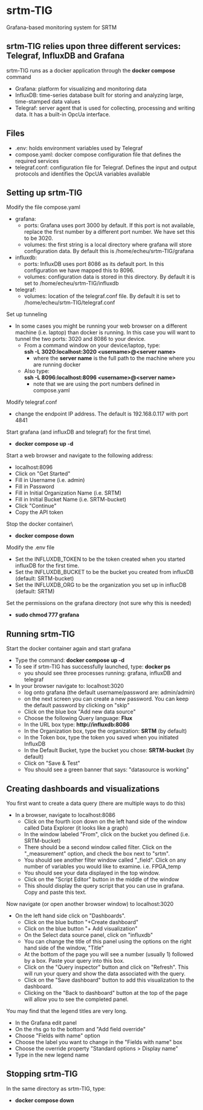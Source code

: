 # srtm-TIG
Grafana-based monitoring system for SRTM
## srtm-TIG relies upon three different services: Telegraf, InfluxDB and Grafana
srtm-TIG runs as a docker application through the **docker compose** command
  * Grafana: platform for visualizing and monitoring data
  * InfluxDB: time-series database built for storing and analyzing large, time-stamped data values
  * Telegraf: server agent that is used for collecting, processing and writing data. It has a built-in OpcUa interface.
## Files
 * .env: holds environment variables used by Telegraf
 * compose.yaml: docker compose configuration file that defines the required services
 * telegraf.conf: configuration file for Telegraf. Defines the input and output protocols and identifies the OpcUA variables available
## Setting up srtm-TIG
Modify the file compose.yaml
  * grafana: 
    - ports: Grafana uses port 3000 by default. If this port is not available, replace the first number by a different port number. We have set this to be 3020.
    - volumes: the first string is a local directory where grafana will store configuration data. By default this is /home/echeu/srtm-TIG/grafana
  * influxdb:
    - ports: InfluxDB uses port 8086 as its default port. In this configuration we have mapped this to 8096.
    - volumes: configuration data is stored in this directory. By default it is set to /home/echeu/srtm-TIG/influxdb
  * telegraf:
    - volumes: location of the telegraf.conf file. By default it is set to /home/echeu/srtm-TIG/telegraf.conf
   
Set up tunneling
  * In some cases you might be running your web browser on a different machine (i.e. laptop) than docker is running. In this case you will want to tunnel the two ports: 3020 and 8086 to your device.
    - From a command window on your device/laptop, type:\
       **ssh -L 3020:localhost:3020 \<username\>@\<server name\>**
      + where the **server name** is the full path to the machine where you are running docker
    - Also type:\
       **ssh -L 8096:localhost:8096 \<username\>@\<server name\>**
      + note that we are using the port numbers defined in compose.yaml
     
Modify telegraf.conf
  * change the endpoint IP address. The default is 192.168.0.117 with port 4841

Start grafana (and influxDB and telegraf) for the first time\
  * **docker compose up -d**
    
Start a web browser and navigate to the following address:
  * localhost:8096
  * Click on "Get Started"
  * Fill in Username (i.e. admin)
  * Fill in Password
  * Fill in Initial Organization Name (i.e. SRTM)
  * Fill in Initial Bucket Name (i.e. SRTM-bucket)
  * Click "Continue"
  * Copy the API token

Stop the docker container\
  * **docker compose down**

Modify the .env file
  * Set the INFLUXDB_TOKEN to be the token created when you started influxDB for the first time.
  * Set the INFLUXDB_BUCKET to be the bucket you created from influxDB (default: SRTM-bucket)
  * Set the INFLUXDB_ORG to be the organization you set up in influcDB (default: SRTM)

Set the permissions on the grafana directory (not sure why this is needed)
  * **sudo chmod 777 grafana**
 
## Running srtm-TIG

Start the docker container again and start grafana
  * Type the command: **docker compose up -d**
  * To see if srtm-TIG has successfully launched, type: **docker ps**
    - you should see three processes running: grafana, influxDB and telegraf
  * In your browser navigate to: localhost:3020
    - log onto grafana (the default username/password are: admin/admin)
    - on the next screen you can create a new password. You can keep the default password by clicking on "skip"
    - Click on the blue box "Add new data source"
    - Choose the following Query language: **Flux**
    - In the URL box type: **http://influxdb:8086**
    - In the Organization box, type the organization: **SRTM** (by default)
    - In the Token box, type the token you saved when you initiated InfluxDB
    - In the Default Bucket, type the bucket you chose: **SRTM-bucket** (by default)
    - Click on "Save & Test"
    - You should see a green banner that says: "datasource is working"

## Creating dashboards and visualizations
You first want to create a data query (there are multiple ways to do this)
  * In a browser, navigate to localhost:8086
    - Click on the fourth icon down on the left hand side of the window called Data Explorer (it looks like a graph)
    - In the window labeled "From", click on the bucket you defined (i.e. SRTM-bucket)
    - There should be a second window called filter. Click on the "_measurement" option, and check the box next to "srtm".
    - You should see another filter window called "_field". Click on any number of variables you would like to examine. i.e. FPGA_temp
    - You should see your data displayed in the top window.
    - Click on the "Script Editor" button in the middle of the window
    - This should display the query script that you can use in grafana. Copy and paste this text.
   
Now navigate (or open another browser window) to localhost:3020
 * On the left hand side click on "Dashboards".
   - Click on the blue button "+Create dashboard"
   - Click on the blue button "+ Add visualization"
   - On the Select data source panel, click on "influxdb"
   - You can change the title of this panel using the options on the right hand side of the window, "Title"
   - At the bottom of the page you will see a number (usually 1) followed by a box. Paste your query into this box.
   - Click on the "Query inspector" button and click on "Refresh". This will run your query and show the data associated with the query.
   - Click on the "Save dashboard" button to add this visualization to the dashboard.
   - Clicking on the "Back to dashboard" button at the top of the page will allow you to see the completed panel.

You may find that the legend titles are very long. 
 * In the Grafana edit panel
 * On the rhs go to the bottom and "Add field override"
 * Choose "Fields with name" option
 * Choose the label you want to change in the "Fields with name" box
 * Choose the override property "Standard options > Display name"
 * Type in the new legend name

## Stopping srtm-TIG
In the same directory as srtm-TIG, type:
  * **docker compose down**

